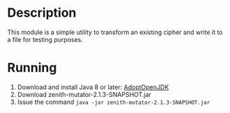 # Description
This module is a simple utility to transform an existing cipher and write it to a file for testing purposes.

# Running
1. Download and install Java 8 or later: [AdoptOpenJDK](https://adoptopenjdk.net/)
2. Download zenith-mutator-2.1.3-SNAPSHOT.jar
3. Issue the command `java -jar zenith-mutator-2.1.3-SNAPSHOT.jar`